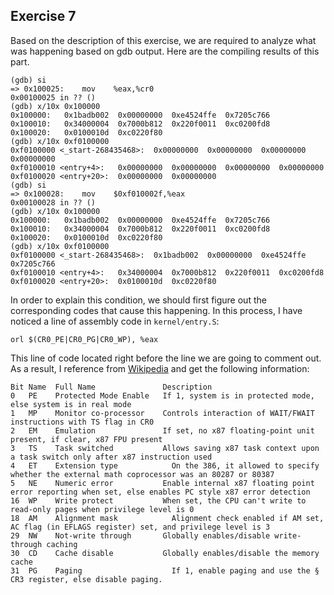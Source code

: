 ## Exercise 7

Based on the description of this exercise, we are required to analyze what was happening based on gdb output. Here are the compiling results of this part.  
```
(gdb) si
=> 0x100025:	mov    %eax,%cr0
0x00100025 in ?? ()
(gdb) x/10x 0x100000
0x100000:	0x1badb002	0x00000000	0xe4524ffe	0x7205c766
0x100010:	0x34000004	0x7000b812	0x220f0011	0xc0200fd8
0x100020:	0x0100010d	0xc0220f80
(gdb) x/10x 0xf0100000
0xf0100000 <_start-268435468>:	0x00000000	0x00000000	0x00000000	0x00000000
0xf0100010 <entry+4>:	0x00000000	0x00000000	0x00000000	0x00000000
0xf0100020 <entry+20>:	0x00000000	0x00000000
(gdb) si
=> 0x100028:	mov    $0xf010002f,%eax
0x00100028 in ?? ()
(gdb) x/10x 0x100000
0x100000:	0x1badb002	0x00000000	0xe4524ffe	0x7205c766
0x100010:	0x34000004	0x7000b812	0x220f0011	0xc0200fd8
0x100020:	0x0100010d	0xc0220f80
(gdb) x/10x 0xf0100000
0xf0100000 <_start-268435468>:	0x1badb002	0x00000000	0xe4524ffe	0x7205c766
0xf0100010 <entry+4>:	0x34000004	0x7000b812	0x220f0011	0xc0200fd8
0xf0100020 <entry+20>:	0x0100010d	0xc0220f80
```

In order to explain this condition, we should first figure out the corresponding codes that cause this happening. In this process, I have noticed a line of assembly code in ```kernel/entry.S```:
```
orl	$(CR0_PE|CR0_PG|CR0_WP), %eax
```
This line of code located right before the line we are going to comment out. As a result, I reference from [Wikipedia](https://en.wikipedia.org/wiki/Control_register) and get the following information:
```
Bit Name  Full Name               Description
0   PE    Protected Mode Enable   If 1, system is in protected mode, else system is in real mode
1   MP    Monitor co-processor    Controls interaction of WAIT/FWAIT instructions with TS flag in CR0
2   EM    Emulation               If set, no x87 floating-point unit present, if clear, x87 FPU present
3   TS    Task switched	          Allows saving x87 task context upon a task switch only after x87 instruction used
4   ET    Extension type	        On the 386, it allowed to specify whether the external math coprocessor was an 80287 or 80387
5   NE    Numeric error           Enable internal x87 floating point error reporting when set, else enables PC style x87 error detection
16  WP    Write protect	          When set, the CPU can't write to read-only pages when privilege level is 0
18  AM    Alignment mask	        Alignment check enabled if AM set, AC flag (in EFLAGS register) set, and privilege level is 3
29  NW    Not-write through	      Globally enables/disable write-through caching
30  CD    Cache disable	          Globally enables/disable the memory cache
31  PG    Paging	                If 1, enable paging and use the § CR3 register, else disable paging.
```
